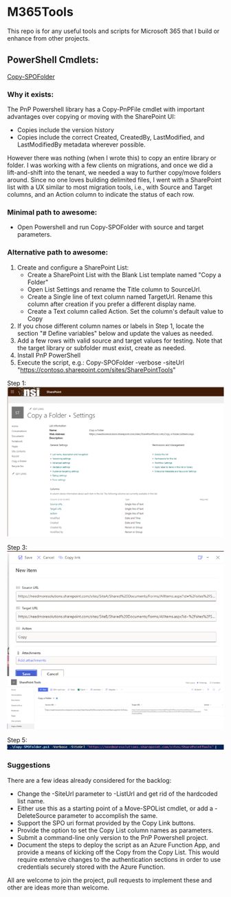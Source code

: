 # M365Tools
This repo is for any useful tools and scripts for Microsoft 365 that I build or enhance from other projects. 

## PowerShell Cmdlets: 
[Copy-SPOFolder](https://github.com/erobillard/M365Tools/blob/main/docs/Copy-SPOFolder.md)

### Why it exists: 
The PnP Powershell library has a Copy-PnPFile cmdlet with important advantages over copying or moving with the SharePoint UI: 
   - Copies include the version history
   - Copies include the correct Created, CreatedBy, LastModified, and LastModifiedBy metadata wherever possible.

However there was nothing (when I wrote this) to copy an entire library or folder. I was working with a few clients on migrations, and once we did a lift-and-shift into the tenant, we needed a way to further copy/move folders around. Since no one loves building delimited files, I went with a SharePoint list with a UX similar to most migration tools, i.e., with Source and Target columns, and an Action column to indicate the status of each row. 

### Minimal path to awesome: 
   - Open Powershell and run Copy-SPOFolder with source and target parameters. 

### Alternative path to awesome:
1. Create and configure a SharePoint List: 
   - Create a SharePoint List with the Blank List template named "Copy a Folder" 
   - Open List Settings and rename the Title column to SourceUrl.
   - Create a Single line of text column named TargetUrl. Rename this column after creation if you prefer a different display name. 
   - Create a Text column called Action. Set the column's default value to Copy
2. If you chose different column names or labels in Step 1, locate the section "# Define variables" below and update the values as needed.
3. Add a few rows with valid source and target values for testing. Note that the target library or subfolder must exist, create as needed.
4. Install PnP PowerShell
5. Execute the script, e.g.:  Copy-SPOFolder -verbose -siteUrl "https://contoso.sharepoint.com/sites/SharePointTools" 

Step 1:
![Screenshot of the List Settings page.](./docs/Guide-List-Settings-Copy-a-Folder.png)

Step 3: 
![Adding a new entry to the Copy a Folder list.](./docs/Guide-Copy-Tool-New-Item.png)
![Viewing the Copy a Folder list with one row ready to go.](./docs/Guide-List-Copy-a-Folder-Ready-to-go.png)

Step 5:
![Command line example.](https://github.com/erobillard/M365Tools/blob/main/docs/Guide-PSCommandLine-Execute.png)

### Suggestions
There are a few ideas already considered for the backlog: 
   - Change the -SiteUrl parameter to -ListUrl and get rid of the hardcoded list name.
   - Either use this as a starting point of a Move-SPOList cmdlet, or add a -DeleteSource parameter to accomplish the same.
   - Support the SPO uri format provided by the Copy Link buttons.
   - Provide the option to set the Copy List column names as parameters.
   - Submit a command-line only version to the PnP Powershell project.
   - Document the steps to deploy the script as an Azure Function App, and provide a means of kicking off the Copy from the Copy List. This would require extensive changes to the authentication sections in order to use credentials securely stored with the Azure Function.

All are welcome to join the project, pull requests to implement these and other are ideas more than welcome.
